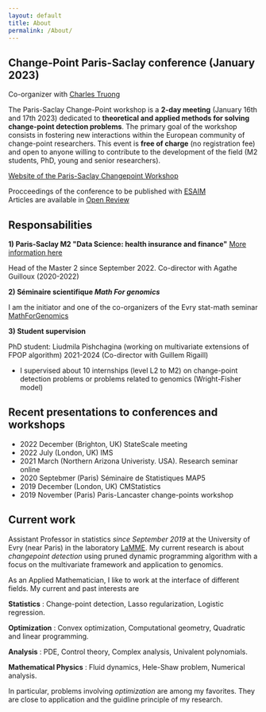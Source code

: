 ```yaml
---
layout: default
title: About
permalink: /About/
---
```


## Change-Point Paris-Saclay conference (January 2023)

Co-organizer with [Charles Truong](https://charles.doffy.net)

The Paris-Saclay Change-Point workshop is a **2-day meeting** (January 16th and 17th 2023) dedicated to **theoretical and applied methods for solving change-point detection problems**. The primary goal of the workshop consists in fostering new interactions within the European community of change-point researchers. This event is **free of charge** (no registration fee) and open to anyone willing to contribute to the development of the field (M2 students, PhD, young and senior researchers).

[Website of the Paris-Saclay Changepoint Workshop](https://parissaclaychangepoint.github.io)

Procceedings of the conference to be published with [ESAIM](https://www.esaim-proc.org)  
Articles are available in [Open Review](https://openreview.net/group?id=PSCP%2F2023%2FWorkshop)

## Responsabilities

**1) Paris-Saclay M2 "Data Science: health insurance and finance"** [More information here](https://www.universite-paris-saclay.fr/en/education/master/mathematics-and-applications/m2-data-science-health-insurance-and-finance)

Head of the Master 2 since September 2022. 
Co-director with Agathe Guilloux (2020-2022)


**2) Séminaire scientifique *Math For genomics***

I am the initiator and one of the co-organizers of the Evry stat-math seminar [MathForGenomics](https://mathforgenomics.github.io/)

**3) Student supervision**

PhD student: Liudmila Pishchagina (working on multivariate extensions of FPOP algorithm) 2021-2024 (Co-director with Guillem Rigaill)
+ I supervised about 10 internships (level L2 to M2) on change-point detection problems or problems related to genomics (Wright-Fisher model)


## Recent presentations to conferences and workshops

- 2022 December (Brighton, UK) StateScale meeting
- 2022 July (London, UK) IMS
- 2021 March (Northern Arizona Univeristy. USA). Research seminar online
- 2020 Septebmer (Paris) Séminaire de Statistiques MAP5
- 2019 December (London, UK) CMStatistics
- 2019 November (Paris) Paris-Lancaster change-points workshop


## Current work

Assistant Professor in statistics *since September 2019* at the University of Evry (near Paris) in the laboratory [LaMME](http://www.math-evry.cnrs.fr/doku.php). My current research is about *changepoint detection* using pruned dynamic programming algorithm with a focus on the multivariate framework and application to genomics.


As an Applied Mathematician, I like to work at the interface of different fields. My current and past interests are 

**Statistics** : Change-point detection, Lasso regularization, Logistic regression.

**Optimization** : Convex optimization, Computational geometry, Quadratic and linear programming.

**Analysis** : PDE, Control theory, Complex analysis, Univalent polynomials.

**Mathematical Physics** : Fluid dynamics, Hele-Shaw problem, Numerical analysis.

In particular, problems involving *optimization* are among my favorites. They are close to application and the guidline principle of my research. 


